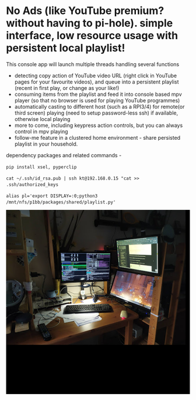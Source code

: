 # **No Ads (like YouTube premium? without having to pi-hole). simple interface, low resource usage with persistent local playlist!**



This console app will launch multiple threads handling several functions

* detecting copy action of YouTube video URL (right click in YouTube pages for your favourite videos), and queue into a persistent playlist (recent in first play, or change as your like!)
* consuming items from the playlist and feed it into console based mpv player (so that no browser is used for playing YouTube programmes)
* automatically casting to different host (such as a RPI3/4) for remote(or third screen) playing (need to setup password-less ssh) if available, otherwise local playing
* more to come, including keypress action controls, but you can always control in mpv playing
* follow-me feature in a clustered home environment - share persisted playlist in your household. 

dependency packages and related commands - 

`pip install xsel, pyperclip`

`cat ~/.ssh/id_rsa.pub | ssh kt@192.168.0.15 "cat >> .ssh/authorized_keys`

`alias pl='export DISPLAY=:0;python3 /mnt/nfs/p1bb/packages/shared/playlist.py'`



![mmexport1600595282897](mmexport1600595282897-1600620045077.jpg)